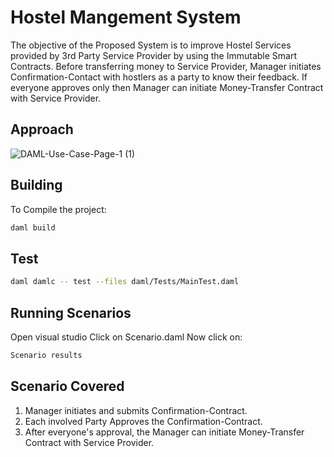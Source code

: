 # Hostel Mangement System

The objective of the Proposed System is to improve Hostel Services provided by 3rd Party Service Provider by using the Immutable Smart Contracts. 
     Before transferring money to Service Provider, Manager initiates Confirmation-Contact with hostlers as a party to know their feedback. If everyone approves only then Manager can initiate Money-Transfer Contract with Service Provider.

## Approach            

![DAML-Use-Case-Page-1 (1)](https://user-images.githubusercontent.com/40355376/78567284-142cb080-783e-11ea-985c-7660ac069cc6.jpg)



## Building
To Compile the project:
```bash
daml build
```
## Test

```bash
daml damlc -- test --files daml/Tests/MainTest.daml
```
## Running Scenarios
Open visual studio
Click on Scenario.daml
Now click on:
```bash
Scenario results
```



## Scenario Covered

1. Manager initiates and submits Confirmation-Contract.
2. Each involved Party Approves the Confirmation-Contract.
3. After everyone's approval, the Manager can initiate Money-Transfer Contract with Service Provider.  